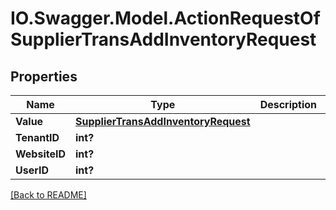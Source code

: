 # IO.Swagger.Model.ActionRequestOfSupplierTransAddInventoryRequest
## Properties

Name | Type | Description | Notes
------------ | ------------- | ------------- | -------------
**Value** | [**SupplierTransAddInventoryRequest**](SupplierTransAddInventoryRequest.md) |  | [optional] 
**TenantID** | **int?** |  | [optional] 
**WebsiteID** | **int?** |  | [optional] 
**UserID** | **int?** |  | [optional] 

 [[Back to README]](../README.md)

